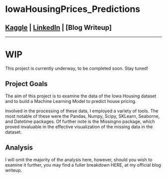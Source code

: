 # IowaHousingPrices_Predictions

## [Kaggle](https://www.kaggle.com/nickptaylor/iowa-house-prices) | [LinkedIn](https://www.linkedin.com/in/theodorecheek/) | [Blog Writeup]

-----------------------

# WIP
This project is currently underway, to be completed soon. Stay tuned!

## Project Goals

The aim of this project is to examine the data of the Iowa Housing dataset and to build a Machine Learning Model to predict house pricing.

Involved in the processing of these data, I employed a variety of tools. The most notable of these were the Pandas, Numpy, Scipy, SKLearn, Seaborne, and Datetime packages. Of further note is the Missingno package, which proved invaluable in the effective visualization of the missing data in the dataset.

## Analysis

I will omit the majority of the analysis here, however, should you wish to examine it further, you may find a fuller breakdown HERE, at my official blog writeup.

